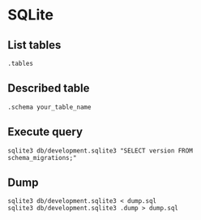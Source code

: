 SQLite
======

List tables
-----------

    .tables

Described table
---------------

    .schema your_table_name

Execute query
-------------

    sqlite3 db/development.sqlite3 "SELECT version FROM schema_migrations;"

Dump
----

    sqlite3 db/development.sqlite3 < dump.sql
    sqlite3 db/development.sqlite3 .dump > dump.sql
